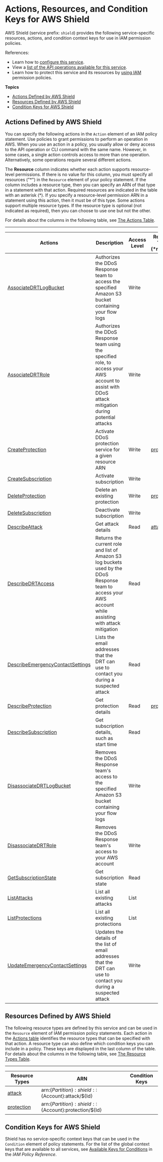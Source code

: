 # Actions, Resources, and Condition Keys for AWS Shield<a name="list_awsshield"></a>

AWS Shield \(service prefix: `shield`\) provides the following service\-specific resources, actions, and condition context keys for use in IAM permission policies\.

References:
+ Learn how to [configure this service](https://docs.aws.amazon.com/waf/latest/developerguide/)\.
+ View a [list of the API operations available for this service](https://docs.aws.amazon.com/waf/latest/DDOSAPIReference/)\.
+ Learn how to protect this service and its resources by [using IAM](https://docs.aws.amazon.com/waf/latest/developerguide/waf-auth-and-access-control.html) permission policies\.

**Topics**
+ [Actions Defined by AWS Shield](#awsshield-actions-as-permissions)
+ [Resources Defined by AWS Shield](#awsshield-resources-for-iam-policies)
+ [Condition Keys for AWS Shield](#awsshield-policy-keys)

## Actions Defined by AWS Shield<a name="awsshield-actions-as-permissions"></a>

You can specify the following actions in the `Action` element of an IAM policy statement\. Use policies to grant permissions to perform an operation in AWS\. When you use an action in a policy, you usually allow or deny access to the API operation or CLI command with the same name\. However, in some cases, a single action controls access to more than one operation\. Alternatively, some operations require several different actions\.

The **Resource** column indicates whether each action supports resource\-level permissions\. If there is no value for this column, you must specify all resources \("\*"\) in the `Resource` element of your policy statement\. If the column includes a resource type, then you can specify an ARN of that type in a statement with that action\. Required resources are indicated in the table with an asterisk \(\*\)\. If you specify a resource\-level permission ARN in a statement using this action, then it must be of this type\. Some actions support multiple resource types\. If the resource type is optional \(not indicated as required\), then you can choose to use one but not the other\.

For details about the columns in the following table, see [The Actions Table](reference_policies_actions-resources-contextkeys.md#actions_table)\.


****  

| Actions | Description | Access Level | Resource Types \(\*required\) | Condition Keys | Dependent Actions | 
| --- | --- | --- | --- | --- | --- | 
|   [ AssociateDRTLogBucket ](https://docs.aws.amazon.com/waf/latest/DDOSAPIReference/API_AssociateDRTLogBucket.html)  | Authorizes the DDoS Response team to access the specified Amazon S3 bucket containing your flow logs | Write |  |  |   s3:GetBucketPolicy   s3:PutBucketPolicy   | 
|   [ AssociateDRTRole ](https://docs.aws.amazon.com/waf/latest/DDOSAPIReference/API_AssociateDRTRole.html)  | Authorizes the DDoS Response team using the specified role, to access your AWS account to assist with DDoS attack mitigation during potential attacks | Write |  |  |   iam:GetRole   iam:ListAttachedRolePolicies   iam:PassRole   | 
|   [ CreateProtection ](https://docs.aws.amazon.com/waf/latest/DDOSAPIReference/API_CreateProtection.html)  | Activate DDoS protection service for a given resource ARN | Write |   [ protection\* ](#awsshield-protection)   |  |  | 
|   [ CreateSubscription ](https://docs.aws.amazon.com/waf/latest/DDOSAPIReference/API_CreateSubscription.html)  | Activate subscription | Write |  |  |  | 
|   [ DeleteProtection ](https://docs.aws.amazon.com/waf/latest/DDOSAPIReference/API_DeleteProtection.html)  | Delete an existing protection | Write |   [ protection\* ](#awsshield-protection)   |  |  | 
|   [ DeleteSubscription ](https://docs.aws.amazon.com/waf/latest/DDOSAPIReference/API_DeleteSubscription.html)  | Deactivate subscription | Write |  |  |  | 
|   [ DescribeAttack ](https://docs.aws.amazon.com/waf/latest/DDOSAPIReference/API_DescribeAttack.html)  | Get attack details | Read |   [ attack\* ](#awsshield-attack)   |  |  | 
|   [ DescribeDRTAccess ](https://docs.aws.amazon.com/waf/latest/DDOSAPIReference/API_DescribeDRTAccess.html)  | Returns the current role and list of Amazon S3 log buckets used by the DDoS Response team to access your AWS account while assisting with attack mitigation | Read |  |  |  | 
|   [ DescribeEmergencyContactSettings ](https://docs.aws.amazon.com/waf/latest/DDOSAPIReference/API_DescribeEmergencyContactSettings.html)  | Lists the email addresses that the DRT can use to contact you during a suspected attack | Read |  |  |  | 
|   [ DescribeProtection ](https://docs.aws.amazon.com/waf/latest/DDOSAPIReference/API_DescribeProtection.html)  | Get protection details | Read |   [ protection\* ](#awsshield-protection)   |  |  | 
|   [ DescribeSubscription ](https://docs.aws.amazon.com/waf/latest/DDOSAPIReference/API_DescribeSubscription.html)  | Get subscription details, such as start time | Read |  |  |  | 
|   [ DisassociateDRTLogBucket ](https://docs.aws.amazon.com/waf/latest/DDOSAPIReference/API_DisassociateDRTLogBucket.html)  | Removes the DDoS Response team's access to the specified Amazon S3 bucket containing your flow logs | Write |  |  |   s3:DeleteBucketPolicy   s3:GetBucketPolicy   s3:PutBucketPolicy   | 
|   [ DisassociateDRTRole ](https://docs.aws.amazon.com/waf/latest/DDOSAPIReference/API_DisassociateDRTRole.html)  | Removes the DDoS Response team's access to your AWS account | Write |  |  |  | 
|   [ GetSubscriptionState ](https://docs.aws.amazon.com/waf/latest/DDOSAPIReference/API_GetSubscriptionState.html)  | Get subscription state | Read |  |  |  | 
|   [ ListAttacks ](https://docs.aws.amazon.com/waf/latest/DDOSAPIReference/API_ListAttacks.html)  | List all existing attacks | List |  |  |  | 
|   [ ListProtections ](https://docs.aws.amazon.com/waf/latest/DDOSAPIReference/API_ListProtections.html)  | List all existing protections | List |  |  |  | 
|   [ UpdateEmergencyContactSettings ](https://docs.aws.amazon.com/waf/latest/DDOSAPIReference/API_UpdateEmergencyContactSettings.html)  | Updates the details of the list of email addresses that the DRT can use to contact you during a suspected attack | Write |  |  |  | 

## Resources Defined by AWS Shield<a name="awsshield-resources-for-iam-policies"></a>

The following resource types are defined by this service and can be used in the `Resource` element of IAM permission policy statements\. Each action in the [Actions table](#awsshield-actions-as-permissions) identifies the resource types that can be specified with that action\. A resource type can also define which condition keys you can include in a policy\. These keys are displayed in the last column of the table\. For details about the columns in the following table, see [The Resource Types Table](reference_policies_actions-resources-contextkeys.md#resources_table)\.


****  

| Resource Types | ARN | Condition Keys | 
| --- | --- | --- | 
|   [ attack ](https://docs.aws.amazon.com/waf/latest/DDOSAPIReference/API_AttackDetail.html)  |  arn:$\{Partition\}:shield::$\{Account\}:attack/$\{Id\}  |  | 
|   [ protection ](https://docs.aws.amazon.com/waf/latest/DDOSAPIReference/API_Protection.html)  |  arn:$\{Partition\}:shield::$\{Account\}:protection/$\{Id\}  |  | 

## Condition Keys for AWS Shield<a name="awsshield-policy-keys"></a>

Shield has no service\-specific context keys that can be used in the `Condition` element of policy statements\. For the list of the global context keys that are available to all services, see [Available Keys for Conditions](reference_policies_condition-keys.html#AvailableKeys) in the *IAM Policy Reference*\.